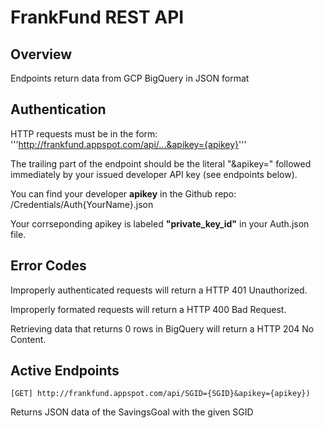 # FrankFund REST API

## Overview
Endpoints return data from GCP BigQuery in JSON format

## Authentication
HTTP requests must be in the form:
'''http://frankfund.appspot.com/api/...&apikey={apikey}'''

The trailing part of the endpoint should be the literal "&apikey="
followed immediately by your issued developer API key (see endpoints below).

You can find your developer **apikey** in the Github repo:
    /Credentials/Auth{YourName}.json

Your corrseponding apikey is labeled **"private_key_id"** in your Auth.json file.

## Error Codes
Improperly authenticated requests will return a HTTP 401 Unauthorized.

Improperly formated requests will return a HTTP 400 Bad Request.

Retrieving data that returns 0 rows in BigQuery will return a HTTP 204 No Content.


## Active Endpoints

```[GET] http://frankfund.appspot.com/api/SGID={SGID}&apikey={apikey})```

Returns JSON data of the SavingsGoal with the given SGID

